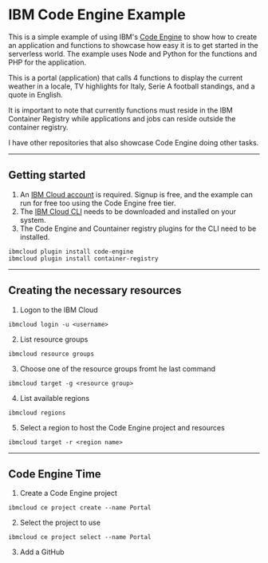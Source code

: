 # IBM Code Engine Example

This is a simple example of using IBM's [Code Engine](https://www.ibm.com/products/code-engine) to show how to create an application and functions to showcase how easy it is to get started in the serverless world.  The example uses Node and Python for the functions and PHP for the application.  

This is a portal (application) that calls 4 functions to display the current weather in a locale, TV highlights for Italy, Serie A football standings, and a quote in English.

It is important to note that currently functions must reside in the IBM Container Registry while applications and jobs can reside outside the container registry.

I have other repositories that also showcase Code Engine doing other tasks.

---
## Getting started

1. An [IBM Cloud account](https://cloud.ibm.com/login) is required.  Signup is free, and the example can run for free too using the Code Engine free tier.
2. The [IBM Cloud CLI](https://www.ibm.com/products/cli) needs to be downloaded and installed on your system.
3. The Code Engine and Countainer registry plugins for the CLI need to be installed.
```
ibmcloud plugin install code-engine
ibmcloud plugin install container-registry
```
---
## Creating the necessary resources
1. Logon to the IBM Cloud
```
ibmcloud login -u <username>
```
2. List resource groups
```
ibmcloud resource groups
```
3. Choose one of the resource groups fromt he last command
```
ibmcloud target -g <resource group>
```
4. List available regions
```
ibmcloud regions
```
5. Select a region to host the Code Engine project and resources
```
ibmcloud target -r <region name>
```
---
## Code Engine Time
1.  Create a Code Engine project
```
ibmcloud ce project create --name Portal
```
2. Select the project to use
```
ibmcloud ce project select --name Portal
```
3. Add a GitHub 
